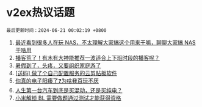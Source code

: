 # v2ex热议话题

`最后更新时间：2024-06-21 00:02:19 +0800`

1. [最近看到很多人在玩 NAS，不太理解大家搞这个用来干嘛，聊聊大家搞 NAS 干啥用](https://www.v2ex.com/t/1051049)
1. [播客荒了！有木有大神能推荐一波适合上下班时段的播客呢？](https://www.v2ex.com/t/1051036)
1. [暑假到了，头疼，又要组织家庭游了](https://www.v2ex.com/t/1051034)
1. [[送码] 做了个自己配置服务的云剪贴板软件](https://www.v2ex.com/t/1051054)
1. [你真的电子阳痿了❓为啥我百玩不厌](https://www.v2ex.com/t/1051075)
1. [人生第一台汽车到底是买混动，还是买纯电？](https://www.v2ex.com/t/1051212)
1. [小米解锁 BL 需要做题通过测试才能获得资格](https://www.v2ex.com/t/1051084)


